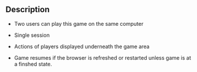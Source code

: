 ## Description

* Two users can play this game on the same computer

* Single session 

* Actions of players displayed underneath the game area

* Game resumes if the browser is refreshed or restarted unless game is at a finshed state.
